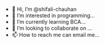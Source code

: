 - 👋 Hi, I’m @shifali-chauhan
- 👀 I’m interested in programming...
- 🌱 I’m currently learning BCA...
- 💞️ I’m looking to collaborate on ...
- 📫 How to reach me can email me...

<!---
shifali-chauhan/shifali-chauhan is a ✨ special ✨ repository because its `README.md` (this file) appears on your GitHub profile.
You can click the Preview link to take a look at your changes.
--->
